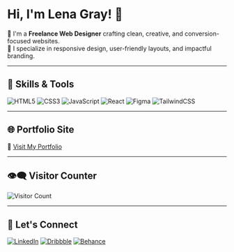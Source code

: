 # Hi, I'm Lena Gray! 👋

🎨 I'm a **Freelance Web Designer** crafting clean, creative, and conversion-focused websites.  
🚀 I specialize in responsive design, user-friendly layouts, and impactful branding.

---

## 🔧 Skills & Tools

![HTML5](https://img.shields.io/badge/-HTML5-E34F26?logo=html5&logoColor=white&style=flat)
![CSS3](https://img.shields.io/badge/-CSS3-1572B6?logo=css3&logoColor=white&style=flat)
![JavaScript](https://img.shields.io/badge/-JavaScript-F7DF1E?logo=javascript&logoColor=black&style=flat)
![React](https://img.shields.io/badge/-React-61DAFB?logo=react&logoColor=black&style=flat)
![Figma](https://img.shields.io/badge/-Figma-F24E1E?logo=figma&logoColor=white&style=flat)
![TailwindCSS](https://img.shields.io/badge/-TailwindCSS-38B2AC?logo=tailwind-css&logoColor=white&style=flat)

---

## 🌐 Portfolio Site

🔗 [Visit My Portfolio](https://lena-gray.github.io)

---

## 👁️‍🗨️ Visitor Counter

![Visitor Count](https://komarev.com/ghpvc/?username=lena-gray&color=blue)

---

## 💬 Let's Connect

[![LinkedIn](https://img.shields.io/badge/-LinkedIn-0A66C2?logo=linkedin&logoColor=white)](https://www.linkedin.com/in/lena-gray)
[![Dribbble](https://img.shields.io/badge/-Dribbble-EA4C89?logo=dribbble&logoColor=white)](https://dribbble.com/lena-gray)
[![Behance](https://img.shields.io/badge/-Behance-1769FF?logo=behance&logoColor=white)](https://www.behance.net/lena-gray)

